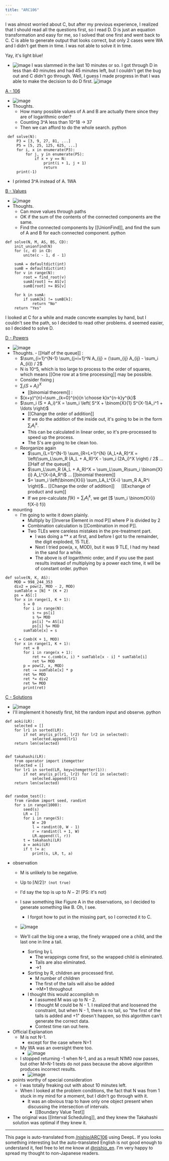 ```yaml
---
title: "ARC106"
---
```


I was almost worried about C, but after my previous experience, I realized that I should read all the questions first, so I read D. D is just an equation transformation and easy for me, so I solved that one first and went back to C. C is able to generate output that looks correct, but only 2 cases were WA and I didn't get them in time. I was not able to solve it in time.

Yay, it's light blue!
- ![image](https://gyazo.com/f6135300b90474a9c0175d10ef3dfc84/thumb/1000)
I was slammed in the last 10 minutes or so.
I got through D in less than 40 minutes and had 45 minutes left, but I couldn't get the bug out and C didn't go through. Well, I guess I made progress in that I was able to make the decision to do D first.
![image](https://gyazo.com/6dcc9c30c3a947d684e21eeb966422c6/thumb/1000)

[A - 106](https://atcoder.jp/contests/arc106/tasks/arc106_a)
- ![image](https://gyazo.com/aba565e81dd5db9689935f8782ad2c78/thumb/1000)
- Thoughts.
    - How many possible values of A and B are actually there since they are of logarithmic order?
    - Counting 3^A less than 10^18 -> 37
    - Then we can afford to do the whole search.
python

```
 def solve(N):
     P3 = [3, 9, 27, 81, ...]
     P5 = [5, 25, 125, 625, ...]
     for i, x in enumerate(P3):
         for j, y in enumerate(P5):
             if x + y == N:
                 print(i + 1, j + 1)
                 return
     print(-1)
```

- I printed 3^A instead of A. 1WA

[B - Values](https://atcoder.jp/contests/arc106/tasks/arc106_b)
- ![image](https://gyazo.com/931e302096bd35ae11211d9a78108dc6/thumb/1000)
- Thoughts.
    - Can move values through paths
    - OK if the sum of the contents of the connected components are the same.
    - Find the connected components by [[UnionFind]], and find the sum of A and B for each connected component.
python

```
def solve(N, M, AS, BS, CD):
    init_unionfind(N)
    for (c, d) in CD:
        unite(c - 1, d - 1)

    sumA = defaultdict(int)
    sumB = defaultdict(int)
    for v in range(N):
        root = find_root(v)
        sumA[root] += AS[v]
        sumB[root] += BS[v]

    for k in sumA:
        if sumA[k] != sumB[k]:
            return "No"
    return "Yes"
```


I looked at C for a while and made concrete examples by hand, but I couldn't see the path, so I decided to read other problems. d seemed easier, so I decided to solve D.

[D - Powers](https://atcoder.jp/contests/arc106/tasks/arc106_d)
- ![image](https://gyazo.com/4e95f3152b0c1452034c7670d5a85f7e/thumb/1000)
- Thoughts.
        - [[Half of the queue]] :
    - $\sum_{i=1}^{N-1} \sum_{j=i+1}^N A_{ij} = (\sum_{ij} A_{ij} - \sum_i A_{ii}) / 2$
    - N is 10^5, which is too large to process to the order of squares, which means [[One row at a time processing]] may be possible.
    - Consider fixing j
    - $\sum_i (S + A_i)^X$
        - [[binomial theorem]] :
    - $(x+y)^{n}=\sum _{k=0}^{n}{n \choose k}x^{n-k}y^{k}$
    - $\sum_i (S + A_i)^X = \sum_i \left( S^X + \binom{X}{1} S^{X-1}A_i^1 + \ldots \right)$
        - [[Change the order of addition]]
        - If we do the addition of the inside out, it's going to be in the form $\sum_i A_i^k$.
        - This can be calculated in linear order, so it's pre-processed to speed up the process.
        - The S's are going to be clean too.
    - Reorganize again
        - $\sum_{L=1}^{N-1} \sum_{R=L+1}^{N} (A_L+A_R)^X = \left(\sum_L\sum_R (A_L + A_R)^X - \sum_i (2A_i)^X \right) / 2$ ...  [[Half of the queue]]
        - $\sum_L\sum_R (A_L + A_R)^X = \sum_L\sum_R\sum_i \binom{X}{i} A_L^{X-i}A_R^i$ ...  [[binomial theorem]]
        - $= \sum_i \left(\binom{X}{i} \sum_LA_L^{X-i} \sum_R A_R^i \right)$...  [[Change the order of addition]] 　 [[Exchange of product and sum]]
        - If we pre-calculate $f(k) = \sum_i A_i^k$, we get [$ \sum_i \binom{X}{i} f(X-i) f(i)
- mounting
    - I'm going to write it down plainly.
        - Multiply by [[Inverse Element in mod P]] where P is divided by 2
        - Combination calculation is [[Combination in mod P]].
        - Two TLEs were careless mistakes in the pre-treatment part.
            - I was doing a ** x at first, and before I got to the remainder, the digit exploded, 15 TLE.
            - Next I tried pow(a, x, MOD), but it was 9 TLE, I had my head in the sand for a while.
            - The above is of logarithmic order, and if you use the past results instead of multiplying by a power each time, it will be of constant order.
python

```
def solve(N, K, AS):
    MOD = 998_244_353
    div2 = pow(2, MOD - 2, MOD)
    sumTable = [N] * (K + 2)
    ps = AS[:]
    for x in range(1, K + 1):
        s = 0
        for i in range(N):
            s += ps[i]
            s %= MOD
            ps[i] *= AS[i]
            ps[i] %= MOD
        sumTable[x] = s

    c = Comb(K + 1, MOD)
    for x in range(1, K + 1):
        ret = 0
        for i in range(x + 1):
            ret += c.comb(x, i) * sumTable[x - i] * sumTable[i]
            ret %= MOD
        p = pow(2, x, MOD)
        ret -= sumTable[x] * p
        ret %= MOD
        ret *= div2
        ret %= MOD
        print(ret)
```


[C - Solutions](https://atcoder.jp/contests/arc106/tasks/arc106_c)
- ![image](https://gyazo.com/12f24063a7495df28c9c1469f9750843/thumb/1000)
- I'll implement it honestly first, hit the random input and observe.
python

```
def aoki(LR):
    selected = []
    for lr1 in sorted(LR):
        if not any(is_p(lr1, lr2) for lr2 in selected):
            selected.append(lr1)
    return len(selected)


def takahashi(LR):
    from operator import itemgetter
    selected = []
    for lr1 in sorted(LR, key=itemgetter(1)):
        if not any(is_p(lr1, lr2) for lr2 in selected):
            selected.append(lr1)
    return len(selected)


def random_test():
    from random import seed, randint
    for s in range(1000):
        seed(s)
        LR = []
        for i in range(5):
            W = 20
            l = randint(0, W - 1)
            r = randint(l + 1, W)
            LR.append((l, r))
        t = takahashi(LR)
        a = aoki(LR)
        if t != a:
            print(s, LR, t, a)
```

- observation
    - M is unlikely to be negative.
    - Up to $\lceil N/2 \rceil$`? (not true)`
    - I'd say the top is up to $N - 2$! (PS: it's not)
    - I saw something like Figure A in the observations, so I decided to generate something like B. Oh, I see.
        - I forgot how to put in the missing part, so I corrected it to C.
    - ![image](https://gyazo.com/6f1e9a3674c93e46adbdfc591ca487f8/thumb/1000)

    - We'll call the big one a wrap, the finely wrapped one a child, and the last one in line a tail.
        - Sorting by L
            - The wrappings come first, so the wrapped child is eliminated.
            - Tails are also eliminated.
            - →1
        - Sorting by R, children are processed first.
            - M number of children
            - The first of the tails will also be added
            - →M+1 throughout
        - I thought this would accomplish m
            - I assumed M was up to N - 2.
            - I thought M could be N - 1. I realized that and loosened the constraint, but when N - 1, there is no tail, so "the first of the tails is added and +1" doesn't happen, so this algorithm can't generate the correct data.
            - Contest time ran out here.
- Official Explanation
    - M is not N-1.
        - except for the case where N=1
    - My WA was an oversight there too.
        - ![image](https://gyazo.com/cc67ffeb9e3557505cab212c7944375f/thumb/1000)
    - I stopped returning -1 when N-1, and as a result N1M0 now passes, but other M=N-1 tests do not pass because the above algorithm produces incorrect results.
        - ![image](https://gyazo.com/6e461c5b6fdb24b8675f88e0136c565a/thumb/1000)
- points worthy of special consideration
    - I was totally freaking out with about 10 minutes left.
    - When I looked at the problem conditions, the fact that N was from 1 stuck in my mind for a moment, but I didn't go through with it.
        - It was an obvious trap to have only one object present when discussing the intersection of intervals.
            - [[Boundary Value Test]]
- The original was [[Interval Scheduling]], and they knew the Takahashi solution was optimal if they knew it.

---
This page is auto-translated from [/nishio/ARC106](https://scrapbox.io/nishio/ARC106) using DeepL. If you looks something interesting but the auto-translated English is not good enough to understand it, feel free to let me know at [@nishio_en](https://twitter.com/nishio_en). I'm very happy to spread my thought to non-Japanese readers.